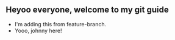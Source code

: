 ## Heyoo everyone, welcome to my git guide

- I'm adding this from feature-branch.
- Yooo, johnny here!